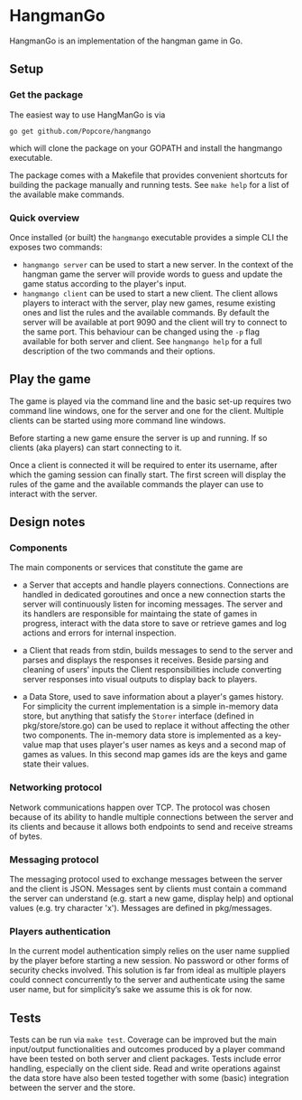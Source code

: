 # HangmanGo
HangmanGo is an implementation of the hangman game in Go.


## Setup


### Get the package
The easiest way to use HangManGo is via
```
go get github.com/Popcore/hangmango
```
which will clone the package on your GOPATH and install the hangmango executable.


The package comes with a Makefile that provides convenient shortcuts for building the package manually and running tests.
See `make help` for a list of the available make commands.


### Quick overview
Once installed (or built) the `hangmango` executable provides a simple CLI the exposes two commands:
- `hangmango server` can be used to start a new server. In the context of the hangman game the server will provide words to guess and update the game status according to the player's input.
- `hangmango client` can be used to start a new client. The client allows players to interact with the server, play new games, resume existing ones and list the rules and the available commands.
By default the server will be available at port 9090 and the client will try to connect to the same port. This behaviour can be changed using the `-p` flag available for both server and client.
See `hangmango help` for a full description of the two commands and their options.


## Play the game
The game is played via the command line and the basic set-up requires two command line windows, one for the server and one for the client. Multiple clients can be started using more command line windows.


Before starting a new game ensure the server is up and running. If so clients (aka players) can start connecting to it.


Once a client is connected it will be required to enter its username, after which the gaming session can finally start.
The first screen will display the rules of the game and the available commands the player can use to interact with the server.


## Design notes


### Components
The main components or services that constitute the game are


- a Server that accepts and handle players connections. Connections are handled in dedicated goroutines and once a new connection starts the server will continuously listen for incoming messages. The server and its handlers are responsible for maintaing the state of games in progress, interact with the data store to save or retrieve games and log actions and errors for internal inspection.


- a Client that reads from stdin, builds messages to send to the server and parses and displays the responses it receives.
Beside parsing and cleaning of users' inputs the Client responsibilities include converting server responses into visual outputs to display back to players.


- a Data Store, used to save information about a player's games history. For simplicity the current implementation is a simple in-memory data store, but anything that satisfy the `Storer` interface (defined in pkg/store/store.go) can be used to replace it without affecting the other two components.
The in-memory data store is implemented as a key-value map that uses player's user names as keys and a second map of games as values. In this second map games ids are the keys and game state their values.


### Networking protocol
Network communications happen over TCP. The protocol was chosen because of its ability to handle multiple connections between the server and its clients and because it allows both endpoints to send and receive streams of bytes.


### Messaging protocol
The messaging protocol used to exchange messages between the server and the client is JSON. Messages sent by clients must contain a command the server can understand (e.g. start a new game, display help) and optional values (e.g. try character 'x').
Messages are defined in pkg/messages.


### Players authentication
In the current model authentication simply relies on the user name supplied by the player before starting a new session. No password or other forms of security checks involved. This solution is far from ideal as multiple players could connect concurrently to the server and authenticate using the same user name, but for simplicity’s sake we assume this is ok for now.


## Tests
Tests can be run via `make test`.
Coverage can be improved but the main input/output functionalities and outcomes produced by a player command have been tested on both server and client packages. Tests include error handling, especially on the client side. Read and write operations against the data store have also been tested together with some (basic) integration between the server and the store.